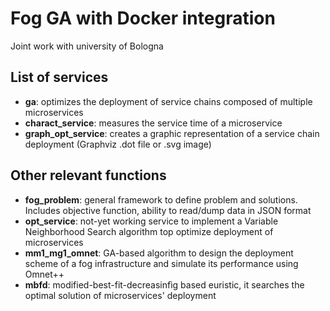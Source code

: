 # Fog GA with Docker integration

Joint work with university of Bologna

## List of services

- __ga__: optimizes the deployment of service chains composed of multiple microservices
- __charact_service__: measures the service time of a microservice
- __graph_opt_service__: creates a graphic representation of a service chain deployment (Graphviz .dot file or .svg image)

## Other relevant functions

- __fog_problem__: general framework to define problem and solutions. Includes objective function, ability to read/dump data in JSON format
- __opt_service__: not-yet working service to implement a Variable Neighborhood Search algorithm top optimize deployment of microservices
- __mm1_mg1_omnet__: GA-based algorithm to design the deployment scheme of a fog infrastructure and simulate its performance using Omnet++
- __mbfd__: modified-best-fit-decreasinfìg based euristic, it searches the optimal solution of microservices' deployment
